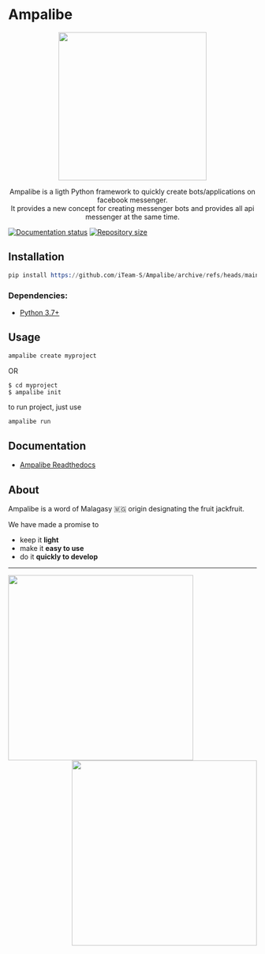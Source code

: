 # Ampalibe
<p align="center"> <img height="300" src="https://github.com/iTeam-S/Ampalibe/raw/main/docs/source/_static/ampalibe_logo.png"/></p>

<p align="center">
Ampalibe is a ligth Python framework to quickly create bots/applications on facebook messenger.</br>
It provides a new concept for creating messenger bots and provides all api messenger at the same time.
</p>


[![Documentation status](https://readthedocs.org/projects/ampalibe/badge/?version=latest)](https://ampalibe.readthedocs.io)
[![Repository size](https://img.shields.io/github/repo-size/iTeam-S/ampalibe.svg)](https://github.com/iTeam-S/ampalibe)


## Installation

```s
pip install https://github.com/iTeam-S/Ampalibe/archive/refs/heads/main.zip
```

### Dependencies:
- [Python 3.7+](https://www.python.org/)


## Usage
```s
ampalibe create myproject
```

OR 


```shell
$ cd myproject
$ ampalibe init
```

to run project, just use
```s
ampalibe run
```

## Documentation

- [Ampalibe Readthedocs](https://ampalibe.readthedocs.io/)


## About 

Ampalibe is a word of Malagasy 🇲🇬 origin designating the fruit jackfruit.

We have made a promise to
 
- keep it **light**
- make it **easy to use**
- do it **quickly to develop**


--------------------------

<img align='left' width='375px' src='https://user-images.githubusercontent.com/43904633/155228591-1b038a55-1c50-4c94-8f5a-69d1023a265c.png'>
<img align='right' width='375px' src='https://user-images.githubusercontent.com/43904633/155229349-c958b47a-69db-4086-8bb9-2e8dd1f7857a.png'>

